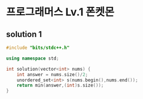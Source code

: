 ﻿# 프로그래머스 Lv.1 폰켓몬

## solution 1

```c++
#include "bits/stdc++.h"

using namespace std;

int solution(vector<int> nums) {
    int answer = nums.size()/2;
    unordered_set<int> s(nums.begin(),nums.end());
    return min(answer,(int)s.size());
}
```